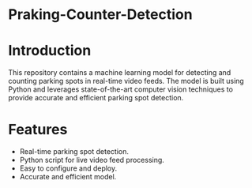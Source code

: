 # Praking-Counter-Detection
# Introduction
This repository contains a machine learning model for detecting and counting parking spots in real-time video feeds. The model is built using Python and leverages state-of-the-art computer vision techniques to provide accurate and efficient parking spot detection.

# Features
- Real-time parking spot detection.
- Python script for live video feed processing.
- Easy to configure and deploy.
- Accurate and efficient model.
